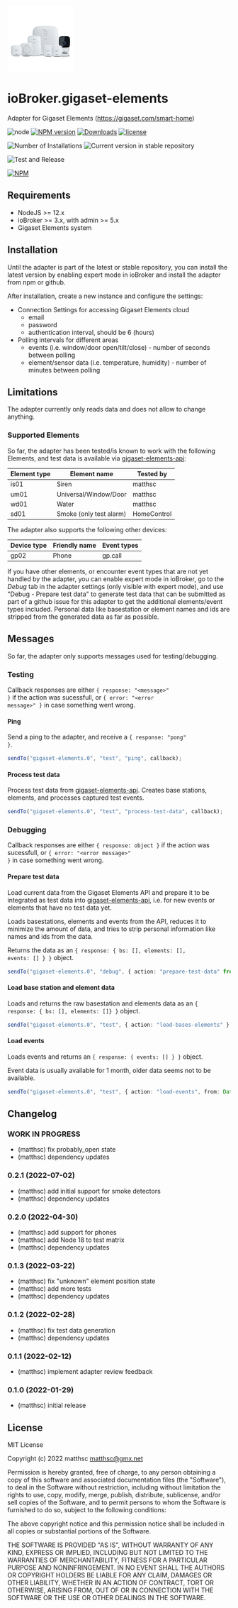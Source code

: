 ![Logo](admin/gigaset-elements.png)

# ioBroker.gigaset-elements

Adapter for Gigaset Elements (https://gigaset.com/smart-home)

![node](https://img.shields.io/node/v-lts/iobroker.gigaset-elements)
[![NPM version](https://img.shields.io/npm/v/iobroker.gigaset-elements.svg)](https://www.npmjs.com/package/iobroker.gigaset-elements)
[![Downloads](https://img.shields.io/npm/dm/iobroker.gigaset-elements.svg)](https://www.npmjs.com/package/iobroker.gigaset-elements)
[![license](https://img.shields.io/npm/l/iobroker.gigaset-elements)](LICENSE)

![Number of Installations](https://iobroker.live/badges/gigaset-elements-installed.svg)
![Current version in stable repository](https://iobroker.live/badges/gigaset-elements-stable.svg)

![Test and Release](https://github.com/matthsc/ioBroker.gigaset-elements/workflows/Test%20and%20Release/badge.svg)

[![NPM](https://nodei.co/npm/iobroker.gigaset-elements.png?downloads=true)](https://nodei.co/npm/iobroker.gigaset-elements/)

## Requirements

-   NodeJS >= 12.x
-   ioBroker >= 3.x, with admin >= 5.x
-   Gigaset Elements system

## Installation

Until the adapter is part of the latest or stable repository, you can install the latest version by enabling expert mode in ioBroker and install the adapter from npm or github.

After installation, create a new instance and configure the settings:

-   Connection Settings for accessing Gigaset Elements cloud
    -   email
    -   password
    -   authentication interval, should be 6 (hours)
-   Polling intervals for different areas
    -   events (i.e. window/door open/tilt/close) - number of seconds between polling
    -   element/sensor data (i.e. temperature, humidity) - number of minutes between polling

## Limitations

The adapter currently only reads data and does not allow to change anything.

### Supported Elements

So far, the adapter has been tested/is known to work with the following Elements, and test data is available via [gigaset-elements-api](https://github.com/matthsc/gigaset-elements-api):

| Element type | Element name            | Tested by   |
| ------------ | ----------------------- | ----------- |
| is01         | Siren                   | matthsc     |
| um01         | Universal/Window/Door   | matthsc     |
| wd01         | Water                   | matthsc     |
| sd01         | Smoke (only test alarm) | HomeControl |

The adapter also supports the following other devices:

| Device type | Friendly name | Event types |
| ----------- | ------------- | ----------- |
| gp02        | Phone         | gp.call     |

If you have other elements, or encounter event types that are not yet handled by the adapter, you can enable expert mode in ioBroker, go to the _Debug_ tab in the adapter settings (only visible with expert mode), and use "Debug - Prepare test data" to generate test data that can be submitted as part of a github issue for this adapter to get the additional elements/event types included. Personal data like basestation or element names and ids are stripped from the generated data as far as possible.

## Messages

So far, the adapter only supports messages used for testing/debugging.

### Testing

Callback responses are either <code>{ response: "&lt;message&gt;" }</code> if the action was sucessfull, or <code>{ error: "&lt;error message&gt;" }</code> in case something went wrong.

#### Ping

Send a ping to the adapter, and receive a <code>{ response: "pong" }</code>.

```ts
sendTo("gigaset-elements.0", "test", "ping", callback);
```

#### Process test data

Process test data from [gigaset-elements-api](https://github.com/matthsc/gigaset-elements-api). Creates base stations, elements, and processes captured test events.

```ts
sendTo("gigaset-elements.0", "test", "process-test-data", callback);
```

### Debugging

Callback responses are either <code>{ response: object }</code> if the action was sucessfull, or <code>{ error: "&lt;error message&gt;" }</code> in case something went wrong.

#### Prepare test data

Load current data from the Gigaset Elements API and prepare it to be integrated as test data into [gigaset-elements-api](https://github.com/matthsc/gigaset-elements-api), i.e. for new events or elements that have no test data yet.

Loads basestations, elements and events from the API, reduces it to minimize the amount of data, and tries to strip personal information like names and ids from the data.

Returns the data as an <code>{ response: { bs: [], elements: [], events: [] } }</code> object.

```ts
sendTo("gigaset-elements.0", "debug", { action: "prepare-test-data" from?: Date }, callback);
```

#### Load base station and element data

Loads and returns the raw basestation and elements data as an <code>{ response: { bs: [], elements: []} }</code> object.

```ts
sendTo("gigaset-elements.0", "test", { action: "load-bases-elements" }, callback);
```

#### Load events

Loads events and returns an <code>{ response: { events: [] } }</code> object.

Event data is usually available for 1 month, older data seems not to be available.

```ts
sendTo("gigaset-elements.0", "test", { action: "load-events", from: Date, to: Date }, callback);
```

## Changelog

<!--
    Placeholder for the next version (at the beginning of the line):
    ### **WORK IN PROGRESS**
-->

### **WORK IN PROGRESS**

-   (matthsc) fix probably_open state
-   (matthsc) dependency updates

### 0.2.1 (2022-07-02)

-   (matthsc) add initial support for smoke detectors
-   (matthsc) dependency updates

### 0.2.0 (2022-04-30)

-   (matthsc) add support for phones
-   (matthsc) add Node 18 to test matrix
-   (matthsc) dependency updates

### 0.1.3 (2022-03-22)

-   (matthsc) fix "unknown" element position state
-   (matthsc) add more tests
-   (matthsc) dependency updates

### 0.1.2 (2022-02-28)

-   (matthsc) fix test data generation
-   (matthsc) dependency updates

### 0.1.1 (2022-02-12)

-   (matthsc) implement adapter review feedback

### 0.1.0 (2022-01-29)

-   (matthsc) initial release

## License

MIT License

Copyright (c) 2022 matthsc <matthsc@gmx.net>

Permission is hereby granted, free of charge, to any person obtaining a copy
of this software and associated documentation files (the "Software"), to deal
in the Software without restriction, including without limitation the rights
to use, copy, modify, merge, publish, distribute, sublicense, and/or sell
copies of the Software, and to permit persons to whom the Software is
furnished to do so, subject to the following conditions:

The above copyright notice and this permission notice shall be included in all
copies or substantial portions of the Software.

THE SOFTWARE IS PROVIDED "AS IS", WITHOUT WARRANTY OF ANY KIND, EXPRESS OR
IMPLIED, INCLUDING BUT NOT LIMITED TO THE WARRANTIES OF MERCHANTABILITY,
FITNESS FOR A PARTICULAR PURPOSE AND NONINFRINGEMENT. IN NO EVENT SHALL THE
AUTHORS OR COPYRIGHT HOLDERS BE LIABLE FOR ANY CLAIM, DAMAGES OR OTHER
LIABILITY, WHETHER IN AN ACTION OF CONTRACT, TORT OR OTHERWISE, ARISING FROM,
OUT OF OR IN CONNECTION WITH THE SOFTWARE OR THE USE OR OTHER DEALINGS IN THE
SOFTWARE.
